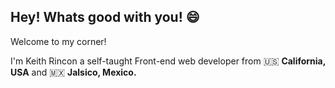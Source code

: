 ## Hey! Whats good with you!	😄

Welcome to my corner!

I'm Keith Rincon a self-taught Front-end web developer from 🇺🇸 **California, USA** and 🇲🇽 **Jalsico, Mexico.**


<!--
**keithrincon/keithrincon** is a ✨ _special_ ✨ repository because its `README.md` (this file) appears on your GitHub profile.

Here are some ideas to get you started:

- 🔭 I’m currently working on ...
- 🌱 I’m currently learning ...
- 👯 I’m looking to collaborate on ...
- 🤔 I’m looking for help with ...
- 💬 Ask me about ...
- 📫 How to reach me: ...
- 😄 Pronouns: ...
- ⚡ Fun fact: ...
-->
